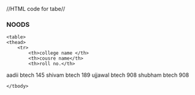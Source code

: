 
//HTML code for tabe//

<h3>NOODS</h3>

    <table> 
    <thead>
        <tr>
            <th>college name </th>
            <th>cousre name</th>
            <th>roll no.</th>
</tr>
    </thead>
    <tbody>
<tr>
<th>aadii</th>
<th>btech</th>
<th>145</th>
</tr>
<tr>
<th>shivam</th>
<th>btech</th>
<th>189</th>
</tr>
<tr>
<th>ujjawal</th>
<th>btech</th>
<th>908</th>
</tr>
<tr>
<th>shubham</th>
<th>btech</th>
<th>908</th>
</tr>


    </tbody>
</table>
